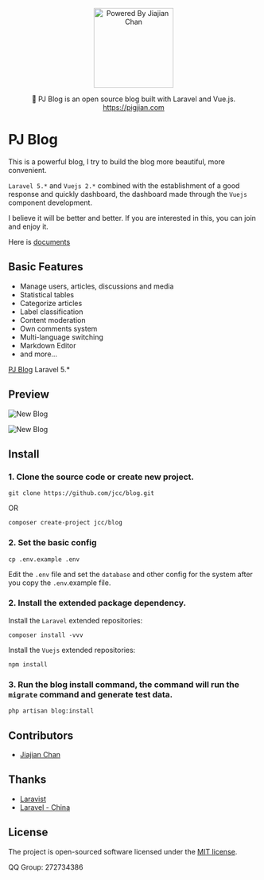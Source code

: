 <p align="center">
<a href="https://pigjian.com/">
<img src="https://pigjian.com/uploads/Logo.png" alt="Powered By Jiajian Chan" width="160">
</a>
</p>

<p align="center">🎈 PJ Blog is an open source blog built with Laravel and Vue.js. <a href="https://pigjian.com">https://pigjian.com</a></p>

# PJ Blog

This is a powerful blog, I try to build the blog more beautiful, more convenient. 

`Laravel 5.*` and `Vuejs 2.*` combined with the establishment of a good response and quickly dashboard, the dashboard made through the `Vuejs` component development.

I believe it will be better and better. If you are interested in this, you can join and enjoy it.

Here is [documents](https://manual.pigjian.com/)

## Basic Features

- Manage users, articles, discussions and media
- Statistical tables
- Categorize articles
- Label classification
- Content moderation
- Own comments system
- Multi-language switching
- Markdown Editor
- and more...

[PJ Blog](https://github.com/jcc/blog) Laravel 5.*

## Preview

![New Blog](https://pigjian.com/uploads/post_img/2016-12-27/newblog1.jpeg)

![New Blog](https://pigjian.com/uploads/post_img/2016-12-27/newblog2.jpeg)

## Install

### 1. Clone the source code or create new project.

```shell
git clone https://github.com/jcc/blog.git
```

OR

```shell
composer create-project jcc/blog
```

### 2. Set the basic config

```shell
cp .env.example .env
```

Edit the `.env` file and set the `database` and other config for the system after you copy the `.env`.example file.

### 2. Install the extended package dependency.

Install the `Laravel` extended repositories: 

```shell
composer install -vvv
```

Install the `Vuejs` extended repositories: 

```shel
npm install
```

### 3. Run the blog install command, the command will run the `migrate` command and generate test data.

```shell
php artisan blog:install
```

## Contributors

- [Jiajian Chan](http://github.com/jcc)

## Thanks

- [Laravist](https://www.laravist.com/)
- [Laravel - China](https://laravel-china.org/)

## License

The project is open-sourced software licensed under the [MIT license](http://opensource.org/licenses/MIT).

QQ Group: 272734386